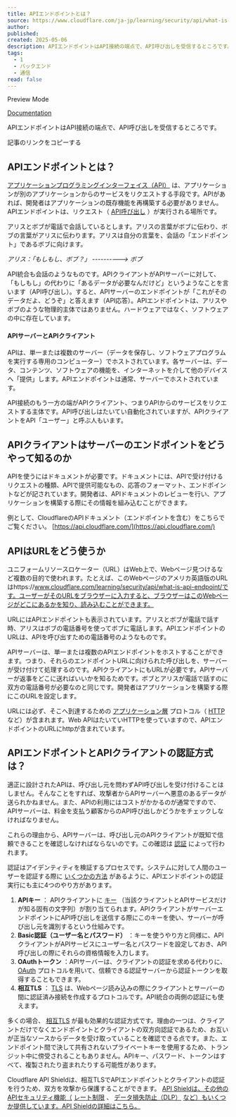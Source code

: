 ```yaml
---
title: APIエンドポイントとは？
source: https://www.cloudflare.com/ja-jp/learning/security/api/what-is-api-endpoint/
author: 
published: 
created: 2025-05-06
description: APIエンドポイントはAPI接続の端点で、API呼び出しを受信するところです。APIエンドポイント認証について学びましょう。
tags:
  - 1
  - バックエンド
  - 通信
read: false
---
```

Preview Mode

[Documentation](https://staging.mrk.cfdata.org/mrk/redwood-blade-repository/)

APIエンドポイントはAPI接続の端点で、API呼び出しを受信するところです。

記事のリンクをコピーする

## APIエンドポイントとは？

[アプリケーションプログラミングインターフェイス（API）](https://www.cloudflare.com/learning/security/api/what-is-an-api/) は、アプリケーションが別のアプリケーションからのサービスをリクエストする手段です。APIがあれば、開発者はアプリケーションの既存機能を再構築する必要がありません。APIエンドポイントは、リクエスト（ [API呼び出し](https://www.cloudflare.com/learning/security/api/what-is-api-call/) ）が実行される場所です。

アリスとボブが電話で会話しているとします。アリスの言葉がボブに伝わり、ボブの言葉がアリスに伝わります。アリスは自分の言葉を、会話の「エンドポイント」であるボブに向けます。

*アリス：「もしもし、ボブ？」 ----------> ボブ*

API統合も会話のようなものです。APIクライアントがAPIサーバーに対して、「もしもし」の代わりに「あるデータが必要なんだけど」というようなことを言います（API呼び出し）。すると、APIサーバーのエンドポイントが「これがそのデータだよ、どうぞ」と答えます（API応答）。APIエンドポイントは、アリスやボブのような物理的主体ではありません。ハードウェアではなく、ソフトウェアの中に存在しています。

#### APIサーバーとAPIクライアント

APIは、単一または複数のサーバー（データを保存し、ソフトウェアプログラムを実行する専用のコンピューター）でホストされています。各サーバーは、データ、コンテンツ、ソフトウェアの機能を、インターネットを介して他のデバイスへ「提供」します。APIエンドポイントは通常、サーバーでホストされています。

API接続のもう一方の端がAPIクライアント、つまりAPIからのサービスをリクエストする主体です。API呼び出しはたいてい自動化されていますが、APIクライアントをAPI「ユーザー」と呼ぶ人もいます。

## APIクライアントはサーバーのエンドポイントをどうやって知るのか

APIを使うにはドキュメントが必要です。ドキュメントには、APIで受け付けるリクエストの種類、APIで提供可能なもの、応答のフォーマット、エンドポイントなどが記されています。開発者は、APIドキュメントのレビューを行い、アプリケーションを構築する際にその情報を組み込むことができます。

例として、CloudflareのAPIドキュメント（エンドポイントを含む）をこちらでご覧ください。 [https://api.cloudflare.com/](https://api.cloudflare.com/)

## APIはURLをどう使うか

ユニフォームリソースロケーター（URL）はWeb上で、Webページ見つけるなど複数の目的で使われます。たとえば、このWebページのアメリカ英語版のURLはhttps://www.cloudflare.com/learning/security/api/what-is-api-endpoint/です。ユーザーがそのURLをブラウザーに入力すると、ブラウザーはこのWebページがどこにあるかを知り、読み込むことができます。

URLにはAPIエンドポイントも表示されています。アリスとボブが電話で話す時、アリスはボブの電話番号を使ってボブに電話します。APIエンドポイントのURLは、APIを呼び出すための電話番号のようなものです。

APIサーバーは、単一または複数のAPIエンドポイントをホストすることができます。つまり、それらのエンドポイントURLに向けられた呼び出しを、サーバーが受け付けて処理するのです。APIクライアントにもURLが必要です。APIサーバーが返事をどこに送ればいいかを知るためです。ボブとアリスが電話で話すのに双方の電話番号が必要なのと同じです。開発者はアプリケーションを構築する際にこのURLを設定します。

URLには必ず、そこへ到達するための [アプリケーション層](https://www.cloudflare.com/learning/ddos/what-is-layer-7/) プロトコル（ [HTTP](https://www.cloudflare.com/learning/ddos/glossary/hypertext-transfer-protocol-http/) など）が含まれます。Web APIはたいていHTTPを使っていますので、APIエンドポイントのURLにhttpが含まれています。

## APIエンドポイントとAPIクライアントの認証方式は？

適正に設計されたAPIは、呼び出し元を問わずAPI呼び出しを受け付けることはしません。そんなことをすれば、攻撃者からAPIサーバーへ悪意のあるデータが送られかねません。また、APIの利用にはコストがかかるのが通常ですので、APIサーバーは、料金を支払う顧客からのAPI呼び出しかどうかをチェックしなければなりません。

これらの理由から、APIサーバーは、呼び出し元のAPIクライアントが既知で信頼できることを確認しなければならないのです。この確認は [認証](https://www.cloudflare.com/learning/access-management/what-is-authentication/) によって行われます。

認証はアイデンティティを検証するプロセスです。システムに対して人間のユーザーを認証する際に [いくつかの方法](https://www.cloudflare.com/learning/access-management/what-is-multi-factor-authentication/) があるように、APIエンドポイントの認証実行にも主に4つのやり方があります。

1. **APIキー** ： APIクライアントに [キー](https://www.cloudflare.com/learning/ssl/what-is-a-cryptographic-key/) （当該クライアントとAPIサービスだけが知る固有の文字列）が割り当てられます。APIクライアントがサーバーエンドポイントにAPI呼び出しを送信する際にこのキーを使い、サーバーが呼び出し元を識別するという仕組みです。
2. **Basic認証（ユーザー名とパスワード）** ：キーを使うやり方と同様に、APIクライアントがAPIサービスにユーザー名とパスワードを設定しておき、API呼び出しの際にそれらの資格情報を入力します。
3. **OAuthトークン** ：APIサーバーは、クライアントの認証を求める代わりに、 [OAuth](https://www.cloudflare.com/learning/access-management/what-is-oauth/) プロトコルを用いて、信頼できる認証サーバーから認証トークンを取得することもできます。
4. **相互TLS** ： [TLS](https://www.cloudflare.com/learning/ssl/transport-layer-security-tls/) は、Webページ読み込みの際にクライアントとサーバーの間に認証済み接続を作成するプロトコルです。API統合の両側の認証にも使えます。

多くの場合、 [相互TLS](https://www.cloudflare.com/learning/access-management/what-is-mutual-tls/) が最も効果的な認証方式です。理由の一つは、クライアントだけでなくエンドポイントとクライアントの双方向認証であるため、お互いが正当なソースからデータを受け取っていることを確認できる点です。また、エンドポイント間で決して共有されないプライベートキーを使用するため、トランジット中に傍受されることもありません。APIキー、パスワード、トークンはすべて、複製されたり盗まれたりする可能性があります。

Cloudflare API Shieldは、相互TLSでAPIエンドポイントとクライアントの認証を行うため、双方を攻撃から保護することができます。 [API Shieldは、その他のAPIセキュリティ機能（](https://www.cloudflare.com/learning/security/api/what-is-api-security/) [レート制限](https://www.cloudflare.com/learning/bots/what-is-rate-limiting/) 、 [データ損失防止（DLP）](https://www.cloudflare.com/learning/access-management/what-is-dlp/) [など）もいくつか提供しています。API Shieldの詳細はこちら。](https://www.cloudflare.com/products/api-gateway/)
